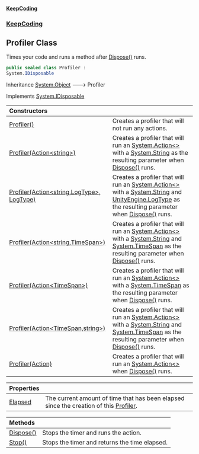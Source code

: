 #### [KeepCoding](index.md 'index')
### [KeepCoding](KeepCoding.md 'KeepCoding')
## Profiler Class
Times your code and runs a method after [Dispose()](Profiler.Dispose().md 'KeepCoding.Profiler.Dispose()') runs.  
```csharp
public sealed class Profiler :
System.IDisposable
```

Inheritance [System.Object](https://docs.microsoft.com/en-us/dotnet/api/System.Object 'System.Object') &#129106; Profiler  

Implements [System.IDisposable](https://docs.microsoft.com/en-us/dotnet/api/System.IDisposable 'System.IDisposable')  

| Constructors | |
| :--- | :--- |
| [Profiler()](Profiler.Profiler().md 'KeepCoding.Profiler.Profiler()') | Creates a profiler that will not run any actions.<br/> |
| [Profiler(Action&lt;string&gt;)](Profiler..ctor.o0XCiX2Jqv.1RSp05VjnCg.md 'KeepCoding.Profiler.Profiler(System.Action&lt;string&gt;)') | Creates a profiler that will run an [System.Action&lt;&gt;](https://docs.microsoft.com/en-us/dotnet/api/System.Action-1 'System.Action`1') with a [System.String](https://docs.microsoft.com/en-us/dotnet/api/System.String 'System.String') as the resulting parameter when [Dispose()](Profiler.Dispose().md 'KeepCoding.Profiler.Dispose()') runs.<br/> |
| [Profiler(Action&lt;string,LogType&gt;, LogType)](Profiler..ctor.bWOZBKilqE7JLX5kkr8EeA.md 'KeepCoding.Profiler.Profiler(System.Action&lt;string,LogType&gt;, LogType)') | Creates a profiler that will run an [System.Action&lt;&gt;](https://docs.microsoft.com/en-us/dotnet/api/System.Action-1 'System.Action`1') with a [System.String](https://docs.microsoft.com/en-us/dotnet/api/System.String 'System.String') and [UnityEngine.LogType](https://docs.microsoft.com/en-us/dotnet/api/UnityEngine.LogType 'UnityEngine.LogType') as the resulting parameter when [Dispose()](Profiler.Dispose().md 'KeepCoding.Profiler.Dispose()') runs.<br/> |
| [Profiler(Action&lt;string,TimeSpan&gt;)](Profiler..ctor.SJPDMWX6Y1A7tt8wUusT8w.md 'KeepCoding.Profiler.Profiler(System.Action&lt;string,System.TimeSpan&gt;)') | Creates a profiler that will run an [System.Action&lt;&gt;](https://docs.microsoft.com/en-us/dotnet/api/System.Action-1 'System.Action`1') with a [System.String](https://docs.microsoft.com/en-us/dotnet/api/System.String 'System.String') and [System.TimeSpan](https://docs.microsoft.com/en-us/dotnet/api/System.TimeSpan 'System.TimeSpan') as the resulting parameter when [Dispose()](Profiler.Dispose().md 'KeepCoding.Profiler.Dispose()') runs.<br/> |
| [Profiler(Action&lt;TimeSpan&gt;)](Profiler..ctor.cAmR.q.EhUFxB5hpwGGLUQ.md 'KeepCoding.Profiler.Profiler(System.Action&lt;System.TimeSpan&gt;)') | Creates a profiler that will run an [System.Action&lt;&gt;](https://docs.microsoft.com/en-us/dotnet/api/System.Action-1 'System.Action`1') with a [System.TimeSpan](https://docs.microsoft.com/en-us/dotnet/api/System.TimeSpan 'System.TimeSpan') as the resulting parameter when [Dispose()](Profiler.Dispose().md 'KeepCoding.Profiler.Dispose()') runs.<br/> |
| [Profiler(Action&lt;TimeSpan,string&gt;)](Profiler..ctor.7T8939bbUikxJrYWGbYVTQ.md 'KeepCoding.Profiler.Profiler(System.Action&lt;System.TimeSpan,string&gt;)') | Creates a profiler that will run an [System.Action&lt;&gt;](https://docs.microsoft.com/en-us/dotnet/api/System.Action-1 'System.Action`1') with a [System.String](https://docs.microsoft.com/en-us/dotnet/api/System.String 'System.String') and [System.TimeSpan](https://docs.microsoft.com/en-us/dotnet/api/System.TimeSpan 'System.TimeSpan') as the resulting parameter when [Dispose()](Profiler.Dispose().md 'KeepCoding.Profiler.Dispose()') runs.<br/> |
| [Profiler(Action)](Profiler..ctor.yWOvzLEQOGbZ7rL+x9IEEg.md 'KeepCoding.Profiler.Profiler(System.Action)') | Creates a profiler that will run an [System.Action&lt;&gt;](https://docs.microsoft.com/en-us/dotnet/api/System.Action-1 'System.Action`1') when [Dispose()](Profiler.Dispose().md 'KeepCoding.Profiler.Dispose()') runs.<br/> |

| Properties | |
| :--- | :--- |
| [Elapsed](Profiler.Elapsed.md 'KeepCoding.Profiler.Elapsed') | The current amount of time that has been elapsed since the creation of this [Profiler](Profiler.md 'KeepCoding.Profiler').<br/> |

| Methods | |
| :--- | :--- |
| [Dispose()](Profiler.Dispose().md 'KeepCoding.Profiler.Dispose()') | Stops the timer and runs the action.<br/> |
| [Stop()](Profiler.Stop().md 'KeepCoding.Profiler.Stop()') | Stops the timer and returns the time elapsed.<br/> |
